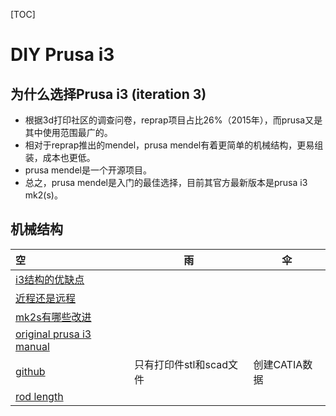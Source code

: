 [TOC]

# DIY Prusa i3

## 为什么选择Prusa i3 (iteration 3)

- 根据3d打印社区的调查问卷，reprap项目占比26%（2015年），而prusa又是其中使用范围最广的。
- 相对于reprap推出的mendel，prusa mendel有着更简单的机械结构，更易组装，成本也更低。
- prusa mendel是一个开源项目。
- 总之，prusa mendel是入门的最佳选择，目前其官方最新版本是prusa i3 mk2(s)。

## 机械结构

| 空                                        | 雨               | 伞         |
| :--------------------------------------- | --------------- | --------- |
| [i3结构的优缺点](http://www.diankeshequ.com/forum.php?mod=viewthread&tid=1862) |                 |           |
| [近程还是远程](http://www.jianshu.com/p/bd3bc7b0cc13) |                 |           |
| [mk2s有哪些改进](http://www.prusaprinters.org/original-prusa-i3-mk2s-release/) |                 |           |
| [original prusa i3 manual](http://manual.prusa3d.com/c/English_manuals) |                 |           |
| [github](https://github.com/prusa3d/Original-Prusa-i3) | 只有打印件stl和scad文件 | 创建CATIA数据 |
| [rod length](http://reprap.org/wiki/Prusa_i3_Build_Manual) |                 |           |
